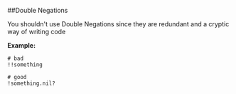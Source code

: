 ##Double Negations

You shouldn't use Double Negations since they are redundant and a cryptic way of writing code

**Example:**

```
# bad
!!something

# good
!something.nil?
```